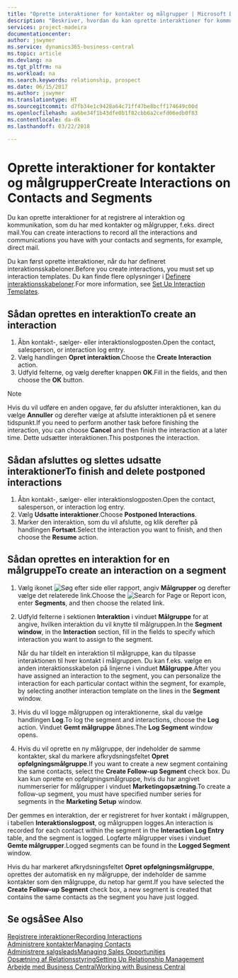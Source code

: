 ```yaml
---
title: "Oprette interaktioner for kontakter og målgrupper | Microsoft Docs"
description: "Beskriver, hvordan du kan oprette interaktioner for kommunikation, som du har med kontakter og målgrupper i Business Central, f.eks. direct mail."
services: project-madeira
documentationcenter: 
author: jswymer
ms.service: dynamics365-business-central
ms.topic: article
ms.devlang: na
ms.tgt_pltfrm: na
ms.workload: na
ms.search.keywords: relationship, prospect
ms.date: 06/15/2017
ms.author: jswymer
ms.translationtype: HT
ms.sourcegitcommit: d7fb34e1c9428a64c71ff47be8bcff174649c00d
ms.openlocfilehash: aa6be34f1b43dfe0b1f82cbb6a2cefd06edb0f83
ms.contentlocale: da-dk
ms.lasthandoff: 03/22/2018

---
```

# <a name="create-interactions-on-contacts-and-segments"></a><span data-ttu-id="76458-103">Oprette interaktioner for kontakter og målgrupper</span><span class="sxs-lookup"><span data-stu-id="76458-103">Create Interactions on Contacts and Segments</span></span>
<span data-ttu-id="76458-104">Du kan oprette interaktioner for at registrere al interaktion og kommunikation, som du har med kontakter og målgrupper, f.eks. direct mail.</span><span class="sxs-lookup"><span data-stu-id="76458-104">You can create interactions to record all the interactions and communications you have with your contacts and segments, for example, direct mail.</span></span>

<span data-ttu-id="76458-105">Du kan først oprette interaktioner, når du har defineret interaktionsskabeloner.</span><span class="sxs-lookup"><span data-stu-id="76458-105">Before you create interactions, you must set up interaction templates.</span></span> <span data-ttu-id="76458-106">Du kan finde flere oplysninger i [Definere interaktionsskabeloner](marketing-interactions.md).</span><span class="sxs-lookup"><span data-stu-id="76458-106">For more information, see  [Set Up Interaction Templates](marketing-interactions.md).</span></span>

## <a name="to-create-an-interaction"></a><span data-ttu-id="76458-107">Sådan oprettes en interaktion</span><span class="sxs-lookup"><span data-stu-id="76458-107">To create an interaction</span></span>
1. <span data-ttu-id="76458-108">Åbn kontakt-, sælger- eller interaktionslogposten.</span><span class="sxs-lookup"><span data-stu-id="76458-108">Open the contact, salesperson, or interaction log entry.</span></span>
2. <span data-ttu-id="76458-109">Vælg handlingen **Opret interaktion**.</span><span class="sxs-lookup"><span data-stu-id="76458-109">Choose the **Create Interaction** action.</span></span>
3. <span data-ttu-id="76458-110">Udfyld felterne, og vælg derefter knappen **OK**.</span><span class="sxs-lookup"><span data-stu-id="76458-110">Fill in the fields, and then choose the **OK** button.</span></span>

> [!NOTE]  
>   <span data-ttu-id="76458-111">Hvis du vil udføre en anden opgave, før du afslutter interaktionen, kan du vælge **Annuller** og derefter vælge at afslutte interaktionen på et senere tidspunkt.</span><span class="sxs-lookup"><span data-stu-id="76458-111">If you need to perform another task before finishing the interaction, you can choose **Cancel** and then finish the interaction at a later time.</span></span> <span data-ttu-id="76458-112">Dette udsætter interaktionen.</span><span class="sxs-lookup"><span data-stu-id="76458-112">This postpones the interaction.</span></span>

## <a name="to-finish-and-delete-postponed-interactions"></a><span data-ttu-id="76458-113">Sådan afsluttes og slettes udsatte interaktioner</span><span class="sxs-lookup"><span data-stu-id="76458-113">To finish and delete postponed interactions</span></span>
1. <span data-ttu-id="76458-114">Åbn kontakt-, sælger- eller interaktionslogposten.</span><span class="sxs-lookup"><span data-stu-id="76458-114">Open the contact, salesperson, or interaction log entry.</span></span>
2. <span data-ttu-id="76458-115">Vælg **Udsatte interaktioner**.</span><span class="sxs-lookup"><span data-stu-id="76458-115">Choose **Postponed Interactions**.</span></span>
3. <span data-ttu-id="76458-116">Marker den interaktion, som du vil afslutte, og klik derefter på handlingen **Fortsæt**.</span><span class="sxs-lookup"><span data-stu-id="76458-116">Select the interaction you want to finish, and then choose the **Resume** action.</span></span>

## <a name="to-create-an-interaction-on-a-segment"></a><span data-ttu-id="76458-117">Sådan oprettes en interaktion for en målgruppe</span><span class="sxs-lookup"><span data-stu-id="76458-117">To create an interaction on a segment</span></span>
1. <span data-ttu-id="76458-118">Vælg ikonet ![Søg efter side eller rapport](media/ui-search/search_small.png "Ikonet Søg efter side eller rapport"), angiv **Målgrupper** og derefter vælge det relaterede link.</span><span class="sxs-lookup"><span data-stu-id="76458-118">Choose the ![Search for Page or Report](media/ui-search/search_small.png "Search for Page or Report icon") icon, enter **Segments**, and then choose the related link.</span></span>
2. <span data-ttu-id="76458-119">Udfyld felterne i sektionen **Interaktion** i vinduet **Målgruppe** for at angive, hvilken interaktion du vil knytte til målgruppen.</span><span class="sxs-lookup"><span data-stu-id="76458-119">In the **Segment window**, in the **Interaction** section, fill in the fields to specify which interaction you want to assign to the segment.</span></span>

    <span data-ttu-id="76458-120">Når du har tildelt en interaktion til målgruppe, kan du tilpasse interaktionen til hver kontakt i målgruppen. Du kan f.eks. vælge en anden interaktionsskabelon på linjerne i vinduet **Målgruppe**.</span><span class="sxs-lookup"><span data-stu-id="76458-120">After you have assigned an interaction to the segment, you can personalize the interaction for each particular contact within the segment, for example, by selecting another interaction template on the lines in the **Segment** window.</span></span>  
3. <span data-ttu-id="76458-121">Hvis du vil logge målgruppen og interaktionerne, skal du vælge handlingen **Log**.</span><span class="sxs-lookup"><span data-stu-id="76458-121">To log the segment and interactions, choose the **Log** action.</span></span> <span data-ttu-id="76458-122">Vinduet **Gemt målgruppe** åbnes.</span><span class="sxs-lookup"><span data-stu-id="76458-122">The **Log Segment** window opens.</span></span>
4. <span data-ttu-id="76458-123">Hvis du vil oprette en ny målgruppe, der indeholder de samme kontakter, skal du markere afkrydsningsfeltet **Opret opfølgningsmålgruppe**.</span><span class="sxs-lookup"><span data-stu-id="76458-123">If you want to create a new segment containing the same contacts, select the **Create Follow-up Segment** check box.</span></span> <span data-ttu-id="76458-124">Du kan kun oprette en opfølgningsmålgruppe, hvis du har angivet nummerserier for målgrupper i vinduet **Marketingopsætning**.</span><span class="sxs-lookup"><span data-stu-id="76458-124">To create a follow-up segment, you must have specified number series for segments in the **Marketing Setup** window.</span></span>

<span data-ttu-id="76458-125">Der gemmes en interaktion, der er registreret for hver kontakt i målgruppen, i tabellen **Interaktionslogpost**, og målgruppen logges.</span><span class="sxs-lookup"><span data-stu-id="76458-125">An interaction is recorded for each contact within the segment in the **Interaction Log Entry** table, and the segment is logged.</span></span> <span data-ttu-id="76458-126">Logførte målgrupper vises i vinduet **Gemte målgrupper**.</span><span class="sxs-lookup"><span data-stu-id="76458-126">Logged segments can be found in the **Logged Segment** window.</span></span>

<span data-ttu-id="76458-127">Hvis du har markeret afkrydsningsfeltet **Opret opfølgningsmålgruppe**, oprettes der automatisk en ny målgruppe, der indeholder de samme kontakter som den målgruppe, du netop har gemt.</span><span class="sxs-lookup"><span data-stu-id="76458-127">If you have selected the **Create Follow-up Segment** check box, a new segment is created that contains the same contacts as the segment you have just logged.</span></span>

## <a name="see-also"></a><span data-ttu-id="76458-128">Se også</span><span class="sxs-lookup"><span data-stu-id="76458-128">See Also</span></span>
[<span data-ttu-id="76458-129">Registrere interaktioner</span><span class="sxs-lookup"><span data-stu-id="76458-129">Recording Interactions</span></span>](marketing-interactions.md)  
[<span data-ttu-id="76458-130">Administrere kontakter</span><span class="sxs-lookup"><span data-stu-id="76458-130">Managing Contacts</span></span>](marketing-contacts.md)  
[<span data-ttu-id="76458-131">Administrere salgsleads</span><span class="sxs-lookup"><span data-stu-id="76458-131">Managing Sales Opportunities</span></span>](marketing-manage-sales-opportunities.md)  
[<span data-ttu-id="76458-132">Opsætning af Relationsstyring</span><span class="sxs-lookup"><span data-stu-id="76458-132">Setting Up Relationship Management</span></span>](marketing-setup-marketing.md)  
[<span data-ttu-id="76458-133">Arbejde med Business Central</span><span class="sxs-lookup"><span data-stu-id="76458-133">Working with Business Central</span></span>](ui-work-product.md)

